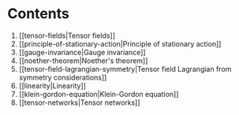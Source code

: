 # Contents
1. [[tensor-fields|Tensor fields]]
2. [[principle-of-stationary-action|Principle of stationary action]]
3. [[gauge-invariance|Gauge invariance]]
4. [[noether-theorem|Noether's theorem]]
5. [[tensor-field-lagrangian-symmetry|Tensor field Lagrangian from symmetry considerations]]
6. [[linearity|Linearity]]
7. [[klein-gordon-equation|Klein-Gordon equation]]
8. [[tensor-networks|Tensor networks]]








